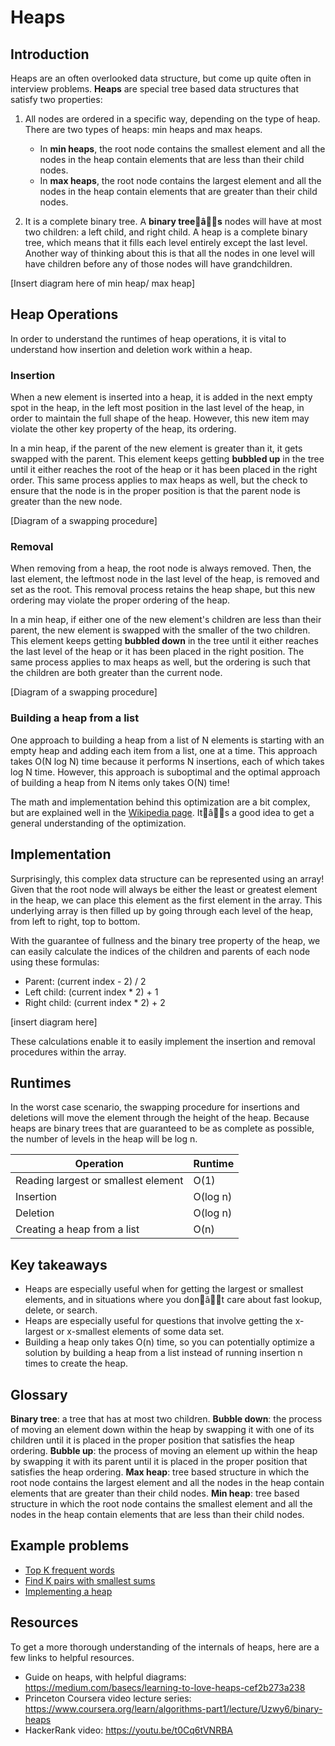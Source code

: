 # Heaps

## Introduction
Heaps are an often overlooked data structure, but come up quite often in interview problems. **Heaps** are special tree based data structures that satisfy two properties:

1. All nodes are ordered in a specific way, depending on the type of heap. There are two types of heaps: min heaps and max heaps.
    *  In **min heaps**, the root node contains the smallest element and all the nodes in the heap contain elements that are less than their child nodes.
    * In **max heaps**, the root node contains the largest element and all the nodes in the heap contain elements that are greater than their child nodes.

2. It is a complete binary tree. A **binary treeâs** nodes will have at most two children: a left child, and right child. A heap is a complete binary tree, which means that it fills each level entirely except the last level. Another way of thinking about this is that all the nodes in one level will have children before any of those nodes will have grandchildren.

[Insert diagram here of min heap/ max heap]

## Heap Operations
In order to understand the runtimes of heap operations, it is vital to understand how insertion and deletion work within a heap.

### Insertion
When a new element is inserted into a heap, it is added in the next empty spot in the heap, in the left most position in the last level of the heap, in order to maintain the full shape of the heap. However, this new item may violate the other key property of the heap, its ordering.

In a min heap, if the parent of the new element is greater than it, it gets swapped with the parent. This element keeps getting **bubbled up** in the tree until it either reaches the root of the heap or it has been placed in the right order. This same process applies to max heaps as well, but the check to ensure that the node is in the proper position is that the parent node is greater than the new node.

[Diagram of a swapping procedure]

### Removal
When removing from a heap, the root node is always removed. Then, the last element, the leftmost node in the last level of the heap, is removed and set as the root. This removal process retains the heap shape, but this new ordering may violate the proper ordering of the heap.

In a min heap, if either one of the new element's children are less than their parent, the new element is swapped with the smaller of the two children. This element keeps getting **bubbled down** in the tree until it either reaches the last level of the heap or it has been placed in the right position. The same process applies to max heaps as well, but the ordering is such that the children are both greater than the current node.

[Diagram of a swapping procedure]

### Building a heap from a list
One approach to building a heap from a list of N elements is starting with an empty heap and adding each item from a list, one at a time. This approach takes O(N log N) time because it performs N insertions, each of which takes log N time. However, this approach is suboptimal and the optimal approach of building a heap from N items only takes O(N) time!

The math and implementation behind this optimization are a bit complex, but are explained well in the [Wikipedia page](https://en.wikipedia.org/wiki/Binary_heap#Building_a_heap). Itâs a good idea to get a general understanding of the optimization.

## Implementation
Surprisingly, this complex data structure can be represented using an array! Given that the root node will always be either the least or greatest element in the heap, we can place this element as the first element in the array. This underlying array is then filled up by going through each level of the heap, from left to right, top to bottom.

With the guarantee of fullness and the binary tree property of the heap, we can easily calculate the indices of the children and parents of each node using these formulas:
* Parent: (current index - 2) / 2
* Left child: (current index * 2) + 1
* Right child: (current index * 2) + 2

[insert diagram here]

These calculations enable it to easily implement the insertion and removal procedures within the array.

## Runtimes
In the worst case scenario, the swapping procedure for insertions and deletions will move the element through the height of the heap. Because heaps are binary trees that are guaranteed to be as complete as possible, the number of levels in the heap will be log n.


| Operation                           | Runtime  |
| ------------------------------------| -------- |
| Reading largest or smallest element | O(1)     |
| Insertion                           | O(log n) |
| Deletion                            | O(log n) |
| Creating a heap from a list         | O(n)     |

## Key takeaways
* Heaps are especially useful when for getting the largest or smallest elements, and in situations where you donât care about fast lookup, delete, or search.
* Heaps are especially useful for questions that involve getting the x-largest or x-smallest elements of some data set.
* Building a heap only takes O(n) time, so you can potentially optimize a solution by building a heap from a list instead of running insertion n times to create the heap.

## Glossary
**Binary tree**: a tree that has at most two children.
**Bubble down**: the process of moving an element down within the heap by swapping it with one of its children until it is placed in the proper position that satisfies the heap ordering.
**Bubble up**: the process of moving an element up within the heap by swapping it with its parent until it is placed in the proper position that satisfies the heap ordering.
**Max heap**: tree based structure in which the root node contains the largest element and all the nodes in the heap contain elements that are greater than their child nodes.
**Min heap**: tree based structure in which the root node contains the smallest element and all the nodes in the heap contain elements that are less than their child nodes.

## Example problems
* [Top K frequent words](https://leetcode.com/problems/top-k-frequent-words/description/)
* [Find K pairs with smallest sums](https://leetcode.com/problems/find-k-pairs-with-smallest-sums/description/)
* [Implementing a heap](http://interactivepython.org/courselib/static/pythonds/Trees/BinaryHeapImplementation.html)

## Resources
To get a more thorough understanding of the internals of heaps, here are a few links to helpful resources.
* Guide on heaps, with helpful diagrams: https://medium.com/basecs/learning-to-love-heaps-cef2b273a238
* Princeton Coursera video lecture series: https://www.coursera.org/learn/algorithms-part1/lecture/Uzwy6/binary-heaps
* HackerRank video: https://youtu.be/t0Cq6tVNRBA
